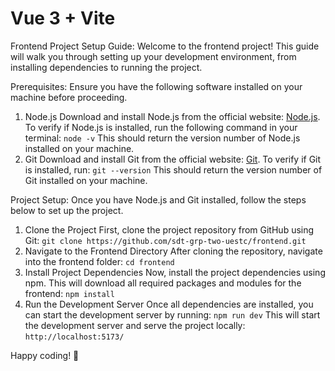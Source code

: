 # Vue 3 + Vite

Frontend Project Setup Guide: Welcome to the frontend project! This guide will walk you through setting up your development environment, from installing dependencies to running the project.

Prerequisites: Ensure you have the following software installed on your machine before proceeding.

1. Node.js
Download and install Node.js from the official website: [Node.js](https://nodejs.org/en).
To verify if Node.js is installed, run the following command in your terminal: `node -v`
This should return the version number of Node.js installed on your machine.
2. Git
Download and install Git from the official website: [Git](https://git-scm.com/).
To verify if Git is installed, run: `git --version`
This should return the version number of Git installed on your machine.

Project Setup: Once you have Node.js and Git installed, follow the steps below to set up the project.

1. Clone the Project
First, clone the project repository from GitHub using Git: `git clone https://github.com/sdt-grp-two-uestc/frontend.git`
2. Navigate to the Frontend Directory
After cloning the repository, navigate into the frontend folder: `cd frontend`
3. Install Project Dependencies
Now, install the project dependencies using npm. This will download all required packages and modules for the frontend: `npm install`
4. Run the Development Server
Once all dependencies are installed, you can start the development server by running: `npm run dev`
This will start the development server and serve the project locally: `http://localhost:5173/`

Happy coding! 🎉

